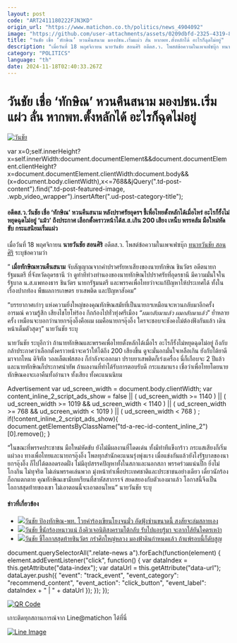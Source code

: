 ```yaml
---
layout: post
code: "ART2411180222FJN3KD"
origin_url: "https://www.matichon.co.th/politics/news_4904092"
image: "https://github.com/user-attachments/assets/0209dbfd-2325-4319-87d6-3ea186a31b2d"
title: "วันชัย เชื่อ ‘ทักษิณ’ หวนคืนสนาม มองปชน.เริ่มแผ่ว ลั่น หากพท.ตั้งหลักได้ อะไรก็ฉุดไม่อยู่"
description: "เมื่อวันที่ 18 พฤศจิกายน นายวันชัย สอนศิริ อดีตส.ว. โพสต์ข้อความในเพจเฟซบุ๊ก ทนายวันชัย สอนศิริ ระบุข้อความว่า"
category: "POLITICS"
language: "th"
date: 2024-11-18T02:40:33.267Z
---
```


# วันชัย เชื่อ ‘ทักษิณ’ หวนคืนสนาม มองปชน.เริ่มแผ่ว ลั่น หากพท.ตั้งหลักได้ อะไรก็ฉุดไม่อยู่

[![วันชัย](https://www.matichon.co.th/wp-content/uploads/2024/11/wanchai1.jpg "wanchai1")](https://www.matichon.co.th/wp-content/uploads/2024/11/wanchai1.jpg)

var x=0;self.innerHeight?x=self.innerWidth:document.documentElement&&document.documentElement.clientHeight?x=document.documentElement.clientWidth:document.body&&(x=document.body.clientWidth),x<=768&&jQuery(".td-post-content").find(".td-post-featured-image, .wpb\_video\_wrapper").insertAfter(".ud-post-category-title");

#### **อดีตส.ว.วันชัย เชื่อ ‘ทักษิณ’ หวนคืนสนาม หลังปราศรัยอุดรฯ ชี้เพื่อไทยตั้งหลักได้เมื่อไหร่ อะไรก็รั้งไม่หยุดฉุดไม่อยู่ ‘แม้ว’ ถึงประกาศ เลือกตั้งคราวหน้าได้ส.ส.เกิน 200 เสียง เหน็บ พรรคส้ม มือใหม่หัดขับ กระแสนิยมเริ่มแผ่ว**

เมื่อวันที่ 18 พฤศจิกายน **นายวันชัย สอนศิริ** อดีตส.ว. โพสต์ข้อความในเพจเฟซบุ๊ก [ทนายวันชัย สอนศิริ](https://www.facebook.com/p/%E0%B8%97%E0%B8%99%E0%B8%B2%E0%B8%A2%E0%B8%A7%E0%B8%B1%E0%B8%99%E0%B8%8A%E0%B8%B1%E0%B8%A2-%E0%B8%AA%E0%B8%AD%E0%B8%99%E0%B8%A8%E0%B8%B4%E0%B8%A3%E0%B8%B4-100064799223736/) ระบุข้อความว่า

” **เมื่อทักษิณหวนคืนสนาม** จับสัญญาณจากคำปราศรัยหาเสียงของนายทักษิณ ชินวัตร อดีตนายกรัฐมนตรี ที่จังหวัดอุดรธานี ว่า ดูท่าทีท่วงทำนองของนายทักษิณไปปราศรัยที่อุดรธานี มีความมั่นใจในรัฐบาล น.ส.แพทองธาร ชินวัตร นายกรัฐมนตรี และพรรคเพื่อไทยว่าจะแก้ปัญหาให้ประเทศได้ ทั้งในเรื่องปากท้อง พืชผลการเกษตร ยาเสพติด และปัญหาสังคม”

“บรรยากาศเก่าๆ แห่งความยิ่งใหญ่ของคุณทักษิณสมัยที่เป็นนายกฯเหมือนจะหวนกลับมาอีกครั้ง อารมณ์ ความรู้สึก เสียงไชโยโห่ร้อง กึกก้องไปทั่วทุ่งศรีเมือง _“ผมกลับมาแล้ว ผมกลับมาแล้ว_” ย้ำหลายครั้ง เหมือนจะบอกว่านายกฯอุ๊งอิ๊งคือผม ผมคือนายกฯอุ๊งอิ๊ง ใครจะชอบจะชังคงไม่ต้องฟังกันแล้ว เดินหน้าเต็มตัวสุดๆ” นายวันชัย ระบุ

นายวันชัย ระบุอีกว่า ถ้านายทักษิณและพรรคเพื่อไทยตั้งหลักได้เมื่อไร อะไรก็รั้งไม่หยุดฉุดไม่อยู่ ถึงกับกล้าประกาศว่าเลือกตั้งคราวหน้าจะคว้าให้ได้ถึง 200 เสียงขึ้น ดูจะมั่นอกมั่นใจเหลือเกิน ยังกับได้ยาดีมาจากไหน ดิจิทัล วอลเล็ตเฟสสอง ก็กำลังจะออกมา ปราบยาเสพติดก็เร่งเครื่อง นี่ก็เกือบจะ 2 ปีแล้ว และนายทักษิณก็ประกาศนำทัพ ถ้าผลงานที่ทำได้รับการตอบรับดี กระแสมาแรง เชื่อว่าเพื่อไทยโดยนายทักษิณคงจะเอาคืนทั้งอำนาจ ทั้งเสียง ทั้งคะแนนนิยม

Advertisement var ud\_screen\_width = document.body.clientWidth; var content\_inline\_2\_script\_ads\_show = false || ( ud\_screen\_width >= 1140 ) || ( ud\_screen\_width >= 1019 && ud\_screen\_width < 1140 ) || ( ud\_screen\_width >= 768 && ud\_screen\_width < 1019 ) || ( ud\_screen\_width < 768 ) ; if(!content\_inline\_2\_script\_ads\_show){ document.getElementsByClassName("td-a-rec-id-content\_inline\_2")\[0\].remove(); }

“ในขณะที่พรรคประชาชน มือใหม่หัดขับ ยังไม่มีผลงานที่โดดเด่น ทั้งมีท่าทีแข็งกร้าว กระแสเสียงก็เริ่มแผ่วลง ทางเพื่อไทยและนายกฯอุ๊งอิ๊ง โพลทุกสำนักคะแนนรุ่งพุ่งแรง เมื่อแข่งกันแล้วยังไงรัฐบาลของนายกฯอุ๊งอิ๊ง ก็ไปได้ตลอดรอดฝั่ง ไม่มีอุปสรรคปัญหาทั้งในสภาและนอกสภา พรรคร่วมแน่นปึ๊ก ยิ่งไม่โกงกิน ไม่ทุจริต ไม่เล่นพรรคเล่นพวก มุ่งหน้าทำเพื่อประเทศชาติและประชาชนอย่างเดียว เดี๋ยวนักร้องก็อกแตกตาย คุณทักษิณเขามีบทเรียนที่สาหัสสากรรจ์ สยดสยองกับตัวเองมาแล้ว โอกาสนี้จึงเป็นโอกาสสุดท้ายของเขา ไม่เอาตอนนี้จะเอาตอนไหน” นายวันชัย ระบุ

#### ข่าวที่เกี่ยวข้อง

*   [![](https://www.matichon.co.th/wp-content/uploads/2024/10/วันชัย-1310.jpg)วันชัย ป้องทักษิณ-พท. โวยคำร้องเขียนโยงจนมั่ว อัดฟุ้งซ่านขนาดนี้ สงสัยจะล่มสลายเอง](https://www.matichon.co.th/politics/news_4843624)
*   [![](https://www.matichon.co.th/wp-content/uploads/2024/09/hq7205588.jpg)วันชัย ชี้นักร้องหนาวแน่ ถึงคิวเจอนิติสงครามโต้กลับ รับไปแอบรู้มา จะลากไส้ยันโคตรเหง้า](https://www.matichon.co.th/politics/news_4816266)
*   [![](https://www.matichon.co.th/wp-content/uploads/2024/09/S__1156.jpg)วันชัย ชี้โอกาสสุดท้ายชินวัตร กรำศึกใหญ่หลวง มองฟ้าดินกำหนดแล้ว ถ้าแพ้รอบนี้ก็ดับสูญ](https://www.matichon.co.th/politics/news_4778015)

document.querySelectorAll(".relate-news a").forEach(function(element) { element.addEventListener("click", function() { var dataIndex = this.getAttribute("data-index"); var dataUrl = this.getAttribute("data-url"); dataLayer.push({ "event": "track\_event", "event\_category": "recommend\_content", "event\_action": "click\_button", "event\_label": dataIndex + " | " + dataUrl }); }); });

[![QR Code](https://www.matichon.co.th/wp-content/uploads/2023/07/wob1371z.jpg)](https://lin.ee/ht0nDxX)

เกาะติดทุกสถานการณ์จาก Line@matichon ได้ที่นี่

[![Line Image](https://www.matichon.co.th/wp-content/uploads/2023/07/th.png)](https://lin.ee/ht0nDxX)